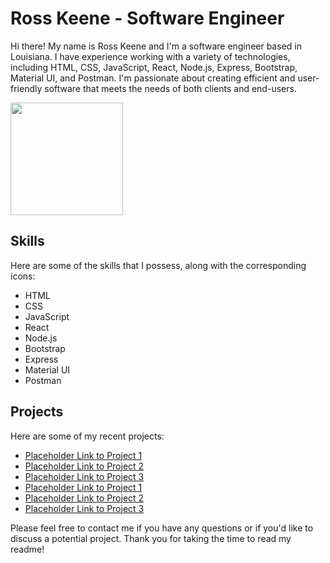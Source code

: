 # Ross Keene - Software Engineer

Hi there! My name is Ross Keene and I'm a software engineer based in Louisiana. I have experience working with a variety of technologies, including HTML, CSS, JavaScript, React, Node.js, Express, Bootstrap, Material UI, and Postman. I'm passionate about creating efficient and user-friendly software that meets the needs of both clients and end-users.


<img height="180em" src="https://github-readme-stats.vercel.app/api?username=CodeNinja202&show_icons=true&hide_border=true&&count_private=true&include_all_commits=true" />


## Skills

Here are some of the skills that I possess, along with the corresponding icons:

- <i class="fab fa-html5"></i> HTML
- <i class="fab fa-css3-alt"></i> CSS
- <i class="fab fa-js-square"></i> JavaScript
- <i class="fab fa-react"></i> React
- <i class="fab fa-node-js"></i> Node.js
- <i class="fab fa-bootstrap"></i> Bootstrap
- <i class="fas fa-tachometer-alt"></i> Express
- <i class="fab fa-angular"></i> Material UI
- <i class="fas fa-file-alt"></i> Postman

## Projects

Here are some of my recent projects:

- [Placeholder Link to Project 1](#)
- [Placeholder Link to Project 2](#)
- [Placeholder Link to Project 3](#)
- [Placeholder Link to Project 1](#)
- [Placeholder Link to Project 2](#)
- [Placeholder Link to Project 3](#)

Please feel free to contact me if you have any questions or if you'd like to discuss a potential project. Thank you for taking the time to read my readme!
